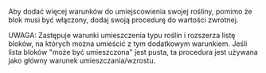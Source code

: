 Aby dodać więcej warunków do umiejscowienia swojej rośliny, pomimo że blok musi być włączony, dodaj swoją procedurę do wartości zwrotnej.

UWAGA: Zastępuje warunki umieszczenia typu roślin i rozszerza listę bloków, na których można umieścić z tym dodatkowym warunkiem. Jeśli lista bloków "może być umieszczona" jest pusta, ta procedura jest używana jako główny warunek umieszczania/wzrostu.